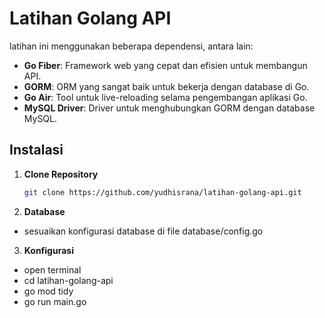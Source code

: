 # Latihan Golang API

latihan ini menggunakan beberapa dependensi, antara lain:

-   **Go Fiber**: Framework web yang cepat dan efisien untuk membangun API.
-   **GORM**: ORM yang sangat baik untuk bekerja dengan database di Go.
-   **Go Air**: Tool untuk live-reloading selama pengembangan aplikasi Go.
-   **MySQL Driver**: Driver untuk menghubungkan GORM dengan database MySQL.

## Instalasi

1. **Clone Repository**

    ```bash
    git clone https://github.com/yudhisrana/latihan-golang-api.git
    ```

2. **Database**

-   sesuaikan konfigurasi database di file database/config.go

3. **Konfigurasi**

-   open terminal
-   cd latihan-golang-api
-   go mod tidy
-   go run main.go

